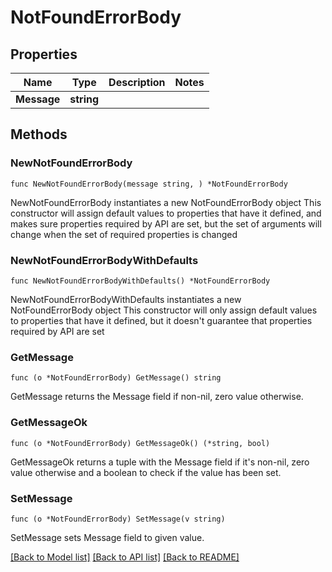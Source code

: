 # NotFoundErrorBody

## Properties

Name | Type | Description | Notes
------------ | ------------- | ------------- | -------------
**Message** | **string** |  | 

## Methods

### NewNotFoundErrorBody

`func NewNotFoundErrorBody(message string, ) *NotFoundErrorBody`

NewNotFoundErrorBody instantiates a new NotFoundErrorBody object
This constructor will assign default values to properties that have it defined,
and makes sure properties required by API are set, but the set of arguments
will change when the set of required properties is changed

### NewNotFoundErrorBodyWithDefaults

`func NewNotFoundErrorBodyWithDefaults() *NotFoundErrorBody`

NewNotFoundErrorBodyWithDefaults instantiates a new NotFoundErrorBody object
This constructor will only assign default values to properties that have it defined,
but it doesn't guarantee that properties required by API are set

### GetMessage

`func (o *NotFoundErrorBody) GetMessage() string`

GetMessage returns the Message field if non-nil, zero value otherwise.

### GetMessageOk

`func (o *NotFoundErrorBody) GetMessageOk() (*string, bool)`

GetMessageOk returns a tuple with the Message field if it's non-nil, zero value otherwise
and a boolean to check if the value has been set.

### SetMessage

`func (o *NotFoundErrorBody) SetMessage(v string)`

SetMessage sets Message field to given value.



[[Back to Model list]](../README.md#documentation-for-models) [[Back to API list]](../README.md#documentation-for-api-endpoints) [[Back to README]](../README.md)


